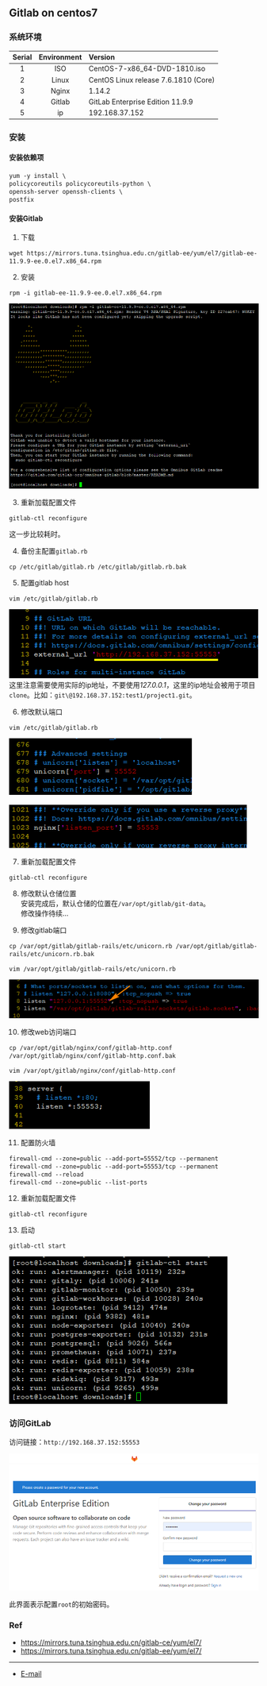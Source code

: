 ## Gitlab on centos7

### 系统环境

| Serial | Environment | Version                              |
|:------:|:-----------:|:-------------------------------------|
| 1      | ISO         | CentOS-7-x86_64-DVD-1810.iso         |
| 2      | Linux       | CentOS Linux release 7.6.1810 (Core) |
| 3      | Nginx       | 1.14.2                               |
| 4      | Gitlab      | GitLab Enterprise Edition 11.9.9     |
| 5      | ip          | 192.168.37.152                       |

### 安装

#### 安装依赖项
```shell
yum -y install \
policycoreutils policycoreutils-python \
openssh-server openssh-clients \
postfix
```

#### 安装Gitlab

1. 下载
```shell
wget https://mirrors.tuna.tsinghua.edu.cn/gitlab-ee/yum/el7/gitlab-ee-11.9.9-ee.0.el7.x86_64.rpm
```

2. 安装
```shell
rpm -i gitlab-ee-11.9.9-ee.0.el7.x86_64.rpm
```
![](_image/20190521170047.png)

3. 重新加载配置文件
```shell
gitlab-ctl reconfigure
```
这一步比较耗时。

4. 备份主配置`gitlab.rb`
```shell
cp /etc/gitlab/gitlab.rb /etc/gitlab/gitlab.rb.bak
```

5. 配置gitlab host
```shell
vim /etc/gitlab/gitlab.rb
```
![](_image/20190522105039.png)
<br>这里注意需要使用实际的ip地址，不要使用*127.0.0.1*，这里的ip地址会被用于项目`clone`。比如：`git\@192.168.37.152:test1/project1.git`。

6. 修改默认端口
```shell
vim /etc/gitlab/gitlab.rb
```
![](_image/20190521170518.png)<br><br>
![](_image/20190521170408.png)

7. 重新加载配置文件
```shell
gitlab-ctl reconfigure
```

8. 修改默认仓储位置
<br>安装完成后，默认仓储的位置在`/var/opt/gitlab/git-data`。
<br>修改操作待续...

9. 修改gitlab端口
```shell
cp /var/opt/gitlab/gitlab-rails/etc/unicorn.rb /var/opt/gitlab/gitlab-rails/etc/unicorn.rb.bak
```
```shell
vim /var/opt/gitlab/gitlab-rails/etc/unicorn.rb
```
![](_image/20190517171454.png)

10. 修改web访问端口
```shell
cp /var/opt/gitlab/nginx/conf/gitlab-http.conf /var/opt/gitlab/nginx/conf/gitlab-http.conf.bak
```
```shell
vim /var/opt/gitlab/nginx/conf/gitlab-http.conf
```
![](_image/20190517171729.png)

11. 配置防火墙
```shell
firewall-cmd --zone=public --add-port=55552/tcp --permanent
firewall-cmd --zone=public --add-port=55553/tcp --permanent
firewall-cmd --reload
firewall-cmd --zone=public --list-ports
```

12. 重新加载配置文件
```shell
gitlab-ctl reconfigure
```

13. 启动
```shell
gitlab-ctl start
```
![](_image/20190521113200.png)

### 访问GitLab

访问链接：```http://192.168.37.152:55553```

![](_image/20190521173856.png)

此界面表示配置`root`的初始密码。

### Ref
- https://mirrors.tuna.tsinghua.edu.cn/gitlab-ce/yum/el7/
- https://mirrors.tuna.tsinghua.edu.cn/gitlab-ee/yum/el7/

----------------

- [E-mail](return_zero0@163.com)
